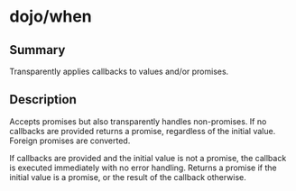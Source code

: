 # dojo/when

## Summary

Transparently applies callbacks to values and/or promises.
## Description

Accepts promises but also transparently handles non-promises. If no
callbacks are provided returns a promise, regardless of the initial
value. Foreign promises are converted.

If callbacks are provided and the initial value is not a promise,
the callback is executed immediately with no error handling. Returns
a promise if the initial value is a promise, or the result of the
callback otherwise.
